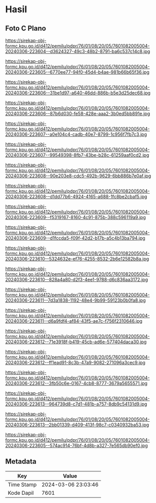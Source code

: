 # Hasil

## Foto C Plano

https://sirekap-obj-formc.kpu.go.id/d412/pemilu/pdpr/76/01/08/20/05/7601082005004-20240306-223604--d3624327-49c3-48b2-8791-ba6c537c14c8.jpg

https://sirekap-obj-formc.kpu.go.id/d412/pemilu/pdpr/76/01/08/20/05/7601082005004-20240306-223605--6770ee77-94f0-45d4-b4ae-981b66b65f36.jpg

https://sirekap-obj-formc.kpu.go.id/d412/pemilu/pdpr/76/01/08/20/05/7601082005004-20240306-223606--31be1d97-a640-46dd-886b-b5e3d25dec68.jpg

https://sirekap-obj-formc.kpu.go.id/d412/pemilu/pdpr/76/01/08/20/05/7601082005004-20240306-223606--87b6d030-fe58-428e-aaa2-3b0ed5bb891e.jpg

https://sirekap-obj-formc.kpu.go.id/d412/pemilu/pdpr/76/01/08/20/05/7601082005004-20240306-223607--a0e104c4-cadb-40e7-8799-1c956f7fb7c3.jpg

https://sirekap-obj-formc.kpu.go.id/d412/pemilu/pdpr/76/01/08/20/05/7601082005004-20240306-223607--99549398-8fb7-43be-b28c-61259aaf0cd2.jpg

https://sirekap-obj-formc.kpu.go.id/d412/pemilu/pdpr/76/01/08/20/05/7601082005004-20240306-223608--90e203e8-cdc5-492b-9629-6bb886b7e0af.jpg

https://sirekap-obj-formc.kpu.go.id/d412/pemilu/pdpr/76/01/08/20/05/7601082005004-20240306-223608--d1dd77b6-4924-4165-a688-1fc8be2cbaf5.jpg

https://sirekap-obj-formc.kpu.go.id/d412/pemilu/pdpr/76/01/08/20/05/7601082005004-20240306-223609--f5319167-8160-4c91-875b-388c596119a9.jpg

https://sirekap-obj-formc.kpu.go.id/d412/pemilu/pdpr/76/01/08/20/05/7601082005004-20240306-223609--d1fccda5-f09f-42d2-b17b-a5c4b13ba794.jpg

https://sirekap-obj-formc.kpu.go.id/d412/pemilu/pdpr/76/01/08/20/05/7601082005004-20240306-223610--5324632e-ef76-4255-8532-2b6e12582b8a.jpg

https://sirekap-obj-formc.kpu.go.id/d412/pemilu/pdpr/76/01/08/20/05/7601082005004-20240306-223610--828a4a80-d2f3-4ee1-9788-d6c836aa3172.jpg

https://sirekap-obj-formc.kpu.go.id/d412/pemilu/pdpr/76/01/08/20/05/7601082005004-20240306-223611--7d3a1838-1192-48e4-9b99-59123b0b0fa8.jpg

https://sirekap-obj-formc.kpu.go.id/d412/pemilu/pdpr/76/01/08/20/05/7601082005004-20240306-223611--d6a9fdf4-af84-43f5-ae7c-f756f2310646.jpg

https://sirekap-obj-formc.kpu.go.id/d412/pemilu/pdpr/76/01/08/20/05/7601082005004-20240306-223612--71e3918f-b419-45cb-ad6e-577404daca30.jpg

https://sirekap-obj-formc.kpu.go.id/d412/pemilu/pdpr/76/01/08/20/05/7601082005004-20240306-223612--ff1ead91-8c3b-47a9-9082-271096a3cec9.jpg

https://sirekap-obj-formc.kpu.go.id/d412/pemilu/pdpr/76/01/08/20/05/7601082005004-20240306-223612--3fb50c6e-0167-4cb8-8777-3679a5655571.jpg

https://sirekap-obj-formc.kpu.go.id/d412/pemilu/pdpr/76/01/08/20/05/7601082005004-20240306-223613--964739d8-c7d1-481b-a757-8db9c54131d9.jpg

https://sirekap-obj-formc.kpu.go.id/d412/pemilu/pdpr/76/01/08/20/05/7601082005004-20240306-223613--2bb01339-d409-413f-98c7-c0340932ba53.jpg

https://sirekap-obj-formc.kpu.go.id/d412/pemilu/pdpr/76/01/08/20/05/7601082005004-20240306-223605--574ac914-76bf-4d8b-a327-7e565db90ef0.jpg


## Metadata

| Key        | Value               |
| ---------- | ------------------- |
| Time Stamp | 2024-03-06 23:03:46 |
| Kode Dapil | 7601                |



